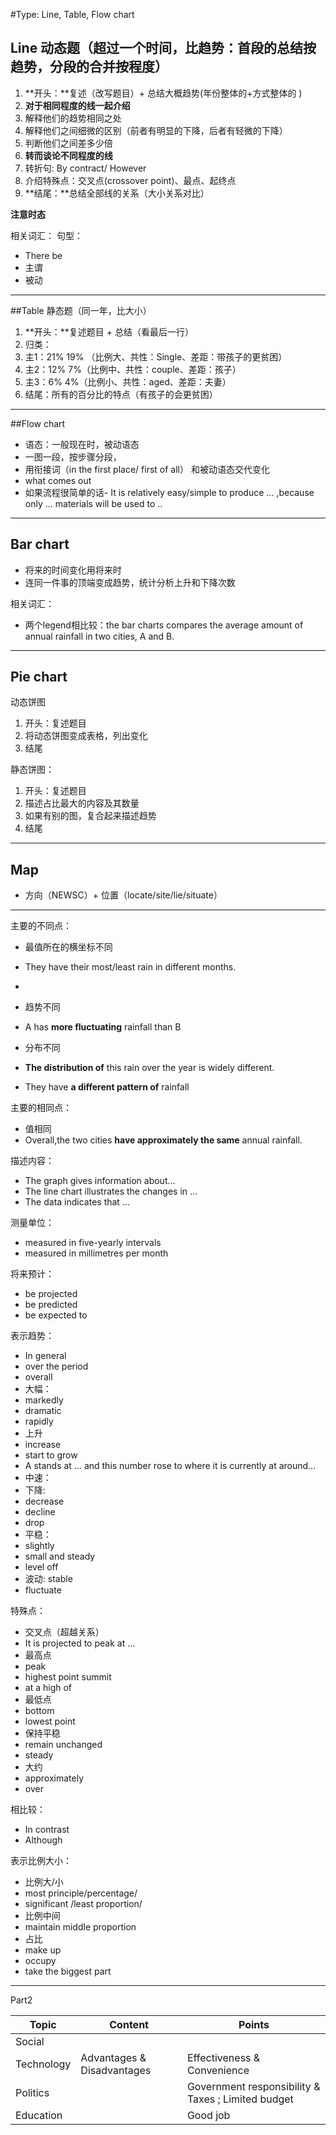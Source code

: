 
#Type: Line, Table, Flow chart


## Line 动态题（超过一个时间，比趋势：首段的总结按趋势，分段的合并按程度）
1. **开头：**复述（改写题目）+ 总结大概趋势(年份整体的+方式整体的  )
2. **对于相同程度的线一起介绍**
 3. 解释他们的趋势相同之处
 4. 解释他们之间细微的区别（前者有明显的下降，后者有轻微的下降）
 5. 判断他们之间差多少倍
3. **转而谈论不同程度的线**
 4. 转折句: By contract/ However
 5. 介绍特殊点：交叉点(crossover point)、最点、起终点
4. **结尾：**总结全部线的关系（大小关系对比）

**注意时态**


相关词汇：
句型：
* There be
* 主谓
* 被动

---

##Table 静态题（同一年，比大小）
1. **开头：**复述题目 + 总结（看最后一行）
2. 归类：
 3. 主1：21% 19% （比例大、共性：Single、差距：带孩子的更贫困）
 4. 主2：12% 7%（比例中、共性：couple、差距：孩子）
 5. 主3：6% 4%（比例小、共性：aged、差距：夫妻）
6. 结尾：所有的百分比的特点（有孩子的会更贫困）

---

##Flow chart
* 语态：一般现在时，被动语态
* 一图一段，按步骤分段，
* 用衔接词（in the first place/ first of all） 和被动语态交代变化
* what comes out
* 如果流程很简单的话- It is relatively easy/simple to produce ... ,because only ... materials will be used to ..

---

## Bar chart
* 将来的时间变化用将来时
* 连同一件事的顶端变成趋势，统计分析上升和下降次数

相关词汇：
* 两个legend相比较：the bar charts compares the average amount of annual rainfall in two cities, A and B.


---

## Pie chart
动态饼图
1. 开头：复述题目
2. 将动态饼图变成表格，列出变化
3. 结尾

静态饼图：
1. 开头：复述题目
2. 描述占比最大的内容及其数量
3. 如果有别的图，复合起来描述趋势
4. 结尾

---
## Map
* 方向（NEWSC）+ 位置（locate/site/lie/situate） 




---

主要的不同点：
* 最值所在的横坐标不同
 * They have their most/least rain in different months.
 * 
* 趋势不同
 * A has **more fluctuating** rainfall than B 
 

* 分布不同
 * **The distribution of** this rain over the year is widely different.
 * They have **a different pattern of** rainfall

主要的相同点：
* 值相同
 * Overall,the two cities **have approximately the same** annual rainfall.
 
描述内容：
* The graph gives information about...
* The line chart illustrates the changes in ... 
* The data indicates that ...

测量单位：
* measured in five-yearly intervals
* measured in millimetres per month

将来预计：
 * be projected
 * be predicted
 * be expected to


表示趋势：
 * In general
 * over the period
 * overall
 * 大幅：
  * markedly
  * dramatic
  * rapidly
 * 上升
  * increase
  * start to grow
  * A stands at ... and this number rose to where it is currently at around...
 * 中速：
 * 下降: 
  * decrease
  * decline
  * drop
 * 平稳：
  * slightly
  * small and steady
  * level off
 * 波动: stable
  * fluctuate
 
特殊点：
 * 交叉点（超越关系）
  * It is projected to peak at ...
 * 最高点
  * peak 
  * highest point summit
  * at a high of 
 * 最低点
  * bottom
  * lowest point
 * 保持平稳
  * remain unchanged
  * steady
 * 大约
  * approximately
  * over

相比较：
* In contrast
* Although

表示比例大小：
* 比例大/小
 * most principle/percentage/ 
 * significant /least proportion/ 
* 比例中间
 * maintain middle proportion
* 占比
 * make up
 * occupy
 * take the biggest part


---
Part2

| Topic | Content | Points |
| -- | -- | -- |
| Social |  |  |
| Technology | Advantages & Disadvantages | Effectiveness & Convenience|
| Politics | | Government responsibility & Taxes ; Limited budget|
| Education | |Good job|











